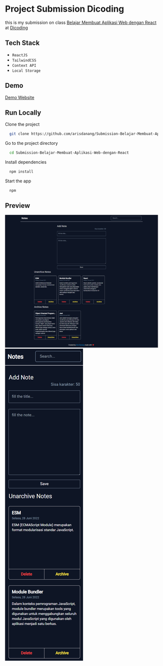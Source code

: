 # Project Submission Dicoding

this is my submission on class [Belajar Membuat Aplikasi Web dengan React](https://www.dicoding.com/academies/403) at [Dicoding](https://www.dicoding.com/)

## Tech Stack

- `ReactJS`
- `TailwindCSS`
- `Context API`
- `Local Storage`

## Demo

[Demo Website](https://react-note-app-kappa.vercel.app/)

## Run Locally

Clone the project

```bash
  git clone https://github.com/arisdanang/Submission-Belajar-Membuat-Aplikasi-Web-dengan-React
```

Go to the project directory

```bash
  cd Submission-Belajar-Membuat-Aplikasi-Web-dengan-React
```

Install dependencies

```bash
  npm install
```

Start the app

```bash
  npm
```

## Preview

![Desktop](/screenshot/desktop.png)
![Mobile](/screenshot/mobile.png)
